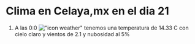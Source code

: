 # Clima en Celaya,mx en el dia 21

1. A las 0:0 !["icon weather"](http://openweathermap.org/img/w/01n.png) tenemos una temperatura de 14.33 C con cielo claro y  vientos de 2.1 y nubosidad al 5%
